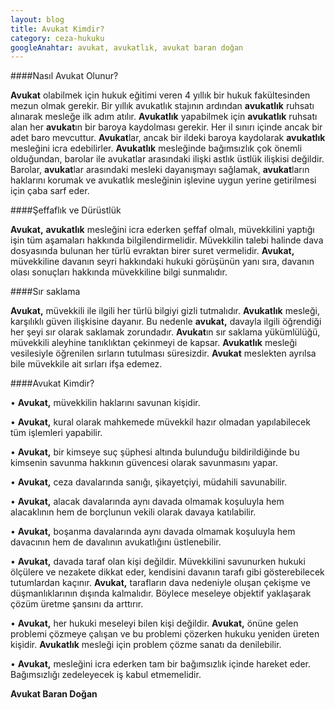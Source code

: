 ```yaml
---
layout: blog
title: Avukat Kimdir?
category: ceza-hukuku
googleAnahtar: avukat, avukatlık, avukat baran doğan
---
```

####Nasıl Avukat Olunur?

**Avukat** olabilmek için hukuk eğitimi veren 4 yıllık bir hukuk fakültesinden mezun olmak gerekir. Bir yıllık avukatlık stajının ardından **avukatlık** ruhsatı alınarak mesleğe ilk adım atılır. **Avukatlık** yapabilmek için **avukatlık** ruhsatı alan her **avukat**ın bir baroya kaydolması gerekir. Her il sınırı içinde ancak bir adet baro mevcuttur. **Avukat**lar, ancak bir ildeki baroya kaydolarak **avukatlık** mesleğini icra edebilirler. **Avukatlık** mesleğinde bağımsızlık çok önemli olduğundan, barolar ile avukatlar arasındaki ilişki astlık üstlük ilişkisi değildir. Barolar, **avukat**lar arasındaki mesleki dayanışmayı sağlamak, **avukat**ların haklarını korumak ve avukatlık mesleğinin işlevine uygun yerine getirilmesi için çaba sarf eder.

####Şeffaflık ve Dürüstlük

**Avukat,** **avukatlık** mesleğini icra ederken şeffaf olmalı, müvekkilini yaptığı işin tüm aşamaları hakkında bilgilendirmelidir. Müvekkilin talebi halinde dava dosyasında bulunan her türlü evraktan birer suret vermelidir. **Avukat,** müvekkiline davanın seyri hakkındaki hukuki görüşünün yanı sıra, davanın olası sonuçları hakkında müvekkiline bilgi sunmalıdır.

####Sır saklama

**Avukat,** müvekkili ile ilgili her türlü bilgiyi gizli tutmalıdır. **Avukatlık** mesleği, karşılıklı güven ilişkisine dayanır. Bu nedenle **avukat,** davayla ilgili öğrendiği her şeyi sır olarak saklamak zorundadır. **Avukat**ın sır saklama yükümlülüğü, müvekkili aleyhine tanıklıktan çekinmeyi de kapsar. **Avukatlık** mesleği vesilesiyle öğrenilen sırların tutulması süresizdir. **Avukat** meslekten ayrılsa bile müvekkile ait sırları ifşa edemez.

####Avukat Kimdir?

•	**Avukat,** müvekkilin haklarını savunan kişidir.

•	**Avukat,** kural olarak mahkemede müvekkil hazır olmadan yapılabilecek tüm işlemleri yapabilir.

•	**Avukat,** bir kimseye suç şüphesi altında bulunduğu bildirildiğinde bu kimsenin savunma hakkının güvencesi olarak savunmasını yapar.

•	**Avukat,** ceza davalarında sanığı, şikayetçiyi, müdahili savunabilir.

•	**Avukat,** alacak davalarında aynı davada olmamak koşuluyla hem alacaklının hem de borçlunun vekili olarak davaya katılabilir.

•	**Avukat,** boşanma davalarında aynı davada olmamak koşuluyla hem davacının hem de davalının avukatlığını üstlenebilir.

•	**Avukat,** davada taraf olan kişi değildir. Müvekkilini savunurken hukuki ölçülere ve nezakete dikkat eder, kendisini davanın tarafı gibi gösterebilecek tutumlardan kaçınır.  **Avukat,** tarafların dava nedeniyle oluşan çekişme ve düşmanlıklarının dışında kalmalıdır. Böylece meseleye objektif yaklaşarak çözüm üretme şansını da arttırır.

•	**Avukat,** her hukuki meseleyi bilen kişi değildir. **Avukat,** önüne gelen problemi çözmeye çalışan ve bu problemi çözerken hukuku yeniden üreten kişidir. **Avukatlık** mesleği için problem çözme sanatı da denilebilir.

•	**Avukat,** mesleğini icra ederken tam bir bağımsızlık içinde hareket eder. Bağımsızlığı zedeleyecek iş kabul etmemelidir.

**Avukat Baran Doğan** 

